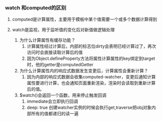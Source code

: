 ### watch 和computed的区别
1. computed是计算属性，主要用于模板中某个值需要一个或多个数据计算得到
2. watch是监视，用于监听值的变化后对新值做逻辑处理
   
   1. 为什么计算属性有缓存功能？
      1. 计算属性经过计算后，内部的标志位dirty会表明已经计算过了，再次访问时会直接读取计算后的值
      2. 因为Object.defineProperty方法将属性计算属性的key绑定到target时，他的getter是computedGetter
   2. 为什么计算属性内的响应式数据发生变更后，计算属性会重新计算？
      1. 因为内部的响应式数据会收集computed-watcher，变更后通知计算属性要进行计算，也会通知页面重新渲染，渲染时会读取到重新计算后的值。
   3. $watch()会返回一个函数，用来停止触发回调
      1. immediate会立即执行回调
      2. deep: true 创建watcher实例的时候会执行get,traverse把obj对象内部所有的值都递归的读一遍